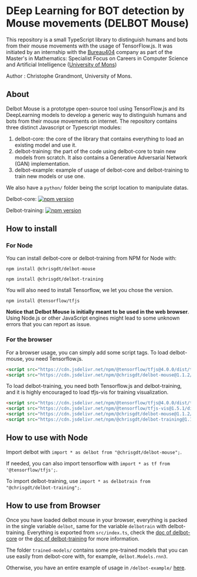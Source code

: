 # DEep Learning for BOT detection by Mouse movements (DELBOT Mouse)

This repository is a small TypeScript library to distinguish humans and bots from their mouse movements with
the usage of TensorFlow.js. It was initiated by an internship with the [Bureau404](https://www.bureau404.fr) company
as part of the Master's in Mathematics: Specialist Focus on Careers in Computer Science and Artificial Intelligence
([University of Mons](https://web.umons.ac.be/fr/))

Author : Christophe Grandmont, University of Mons.

## About

Delbot Mouse is a prototype open-source tool using TensorFlow.js and its DeepLearning models to develop a generic way
to distinguish humans and bots from their mouse movements on internet. The repository contains three distinct
Javascript or Typescript modules:

1. delbot-core: the core of the library that contains everything to load an existing model and use it.
2. delbot-training: the part of the code using delbot-core to train new models from scratch. It also contains a 
   Generative Adversarial Network (GAN) implementation.
3. delbot-example: example of usage of delbot-core and delbot-training to train new models or use one.

We also have a `python/` folder being the script location to manipulate datas.

Delbot-core: [![npm version](https://img.shields.io/npm/v/@chrisgdt/delbot-mouse?color=33cd56&logo=npm)](https://www.npmjs.com/package/@chrisgdt/delbot-mouse)

Delbot-training: [![npm version](https://img.shields.io/npm/v/@chrisgdt/delbot-training?color=33cd56&logo=npm)](https://www.npmjs.com/package/@chrisgdt/delbot-training)


## How to install

### For Node
You can install delbot-core or delbot-training from NPM for Node with:
```
npm install @chrisgdt/delbot-mouse
```
```
npm install @chrisgdt/delbot-training
```

You will also need to install Tensorflow, we let you chose the version.
```
npm install @tensorflow/tfjs
```

__Notice that Delbot Mouse is initially meant to be used in the web browser__. Using Node.js or other
JavaScript engines might lead to some unknown errors that you can report as issue.

### For the browser
For a browser usage, you can simply add some script tags. To load delbot-mouse, you need Tensorflow.js.
```html
<script src="https://cdn.jsdelivr.net/npm/@tensorflow/tfjs@4.0.0/dist/tf.min.js"></script>
<script src="https://cdn.jsdelivr.net/npm/@chrisgdt/delbot-mouse@1.1.2/dist/delbot.js"></script>
```

To load  delbot-training, you need both Tensorflow.js and delbot-training, and it is highly encouraged to load tfjs-vis
for training visualization.
```html
<script src="https://cdn.jsdelivr.net/npm/@tensorflow/tfjs@4.0.0/dist/tf.min.js"></script>
<script src="https://cdn.jsdelivr.net/npm/@tensorflow/tfjs-vis@1.5.1/dist/tfjs-vis.umd.min.js"></script>
<script src="https://cdn.jsdelivr.net/npm/@chrisgdt/delbot-mouse@1.1.2/dist/delbot.js"></script>
<script src="https://cdn.jsdelivr.net/npm/@chrisgdt/delbot-training@1.1.2/dist/delbot-training.js"></script>
```

## How to use with Node

Import delbot with `import * as delbot from "@chrisgdt/delbot-mouse";`.

If needed, you can also import tensorflow with `import * as tf from '@tensorflow/tfjs';`.

To import delbot-training, use `import * as delbotrain from "@chrisgdt/delbot-training";`.


## How to use from Browser

Once you have loaded delbot mouse in your browser, everything is packed in the single variable `delbot`, same for
the variable `delbotrain` with delbot-training. Everything is exported from `src/index.ts`, check the
[doc of delbot-core](chrisgdt.github.io/DELBOT-Mouse/delbot-core/docs/modules/index.html) or the
[doc of delbot-training](chrisgdt.github.io/DELBOT-Mouse/delbot-training/docs/modules/index.html) for more information.

The folder `trained-models/` contains some pre-trained models that you can use easily from delbot-core with, for example,
`delbot.Models.rnn3`.

Otherwise, you have an entire example of usage in `/delbot-example/` [here](chrisgdt.github.io/DELBOT-Mouse/delbot-example/src/index.html).
